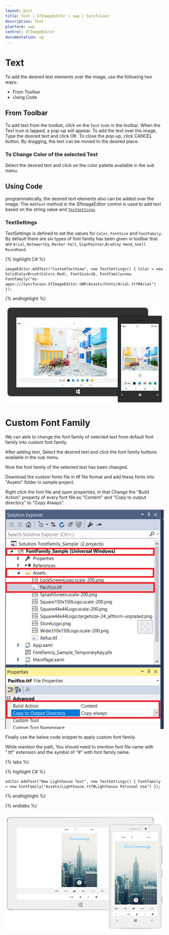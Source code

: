 ```yaml
---
layout: post
title: Text | SfImageEditor | uwp | Syncfusion
description: Text
platform: uwp
control: SfImageEditor
documentation: ug
---
```

# Text

To add the desired text elements over the image, use the following two ways:

* From Toolbar
* Using Code

## From Toolbar

To add text from the toolbar, click on the `Text` icon in the toolbar. When the Text icon is tapped, a pop-up will appear. To add the text over the image, Type the desired text and click OK. To close the pop-up, click CANCEL button. By dragging, the text can be moved to the desired place.

### To Change Color of the selected Text

Select the desired text and click on the color palette available in the sub menu.

## Using Code

programmatically, the desired text elements also can be added over the image. The `AddText` method in the SfImageEditor control is used to add text based on the string value and [`TextSettings`](https://help.syncfusion.com/cr/uwp/sfimageeditor).

### TextSettings

TextSettings is defined to set the values for `Color`, `FontSize` and `FontFamily`. By default there are six types of font family has been given in toolbar that are 
`Arial`, `Noteworthy`, `Marker Felt`, `SignPainter`,`Bradley Hand`, `Snell Roundhand`.

{% highlight C# %}

    imageEditor.AddText("CustomTextView", new TextSettings() { Color = new SolidColorBrush(Colors.Red), FontSize=16, FontFamily=new FontFamily("ms-appx:///Syncfusion.SfImageEditor.UWP/Assets/Fonts/Arial.ttf#Arial") });

{% endhighlight %}

![](text_images/AddedText.png)

# Custom Font Family

We can able to change the font family of selected text from default font family into custom font family.

After adding text, Select the desired text and click the font family buttons available in the sub menu.
   
Now the font family of the selected text has been changed.

Download the custom fonts file in ttf file format and add these fonts into "Assets" folder in sample project.
   
Right click the font file and open properties, in that Change the "Build Action" property of every font file as "Content" and "Copy to output directory" to "Copy Always".
    
![](text_images/CustomFont.png)
    
Finally use the below code snippet to apply custom font family.

While mention the path, You should need to mention font file name with ".ttf" extension and the symbol of "#" with font family name.

{% tabs %}

{% highlight C# %}

    editor.AddText("New Lighthouse Text", new TextSettings() { FontFamily = new FontFamily("Assets/Lighthouse.ttf#Lighthouse Personal Use") });

{% endhighlight %}

{% endtabs %}

![](text_images/FontFamily.png)